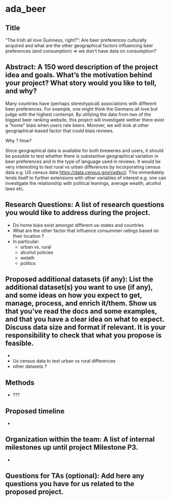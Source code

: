 # ada_beer

## Title
“The Irish all love Guinness, right?”: Are beer preferences culturally acquired and what are the other geographical factors influencing beer preferences (and consumption) => we don't have data on consumption?

## Abstract: A 150 word description of the project idea and goals. What’s the motivation behind your project? What story would you like to tell, and why?
Many countries have (perhaps stereotypical) associations with different beer preferences. For example, one might think the Germans all love <instert german beer> but judge <instert irish beer> with the highest contempt. By utilizing the data from two of the biggest beer ranking website, this project will investigate wether there exist a "home" biais when users rate beers. Morover, we will look at other geographical-based factor that could biais reviews.

Why ? How?


Since geographical data is available for both breweries and users, it should be possible to test  whether there is substantive geographical variation in beer preferences and in the type of language used in reviews. It would be very interesting to test rural vs urban differences by incorporating census data e.g. US census data https://data.census.gov/cedsci/. This immediately lends itself to further extensions with other variables of interest e.g. one can investigate the relationship with political leanings, average wealth, alcohol laws etc.

## Research Questions: A list of research questions you would like to address during the project.
- Do home biais exist amongst different us-states and countries
- What are the other factor that influence consummer ratings based on their location ?
- In particular:
    - urban vs. rural
    - alcohol policies
    - welath
    - politics

## Proposed additional datasets (if any): List the additional dataset(s) you want to use (if any), and some ideas on how you expect to get, manage, process, and enrich it/them. Show us that you’ve read the docs and some examples, and that you have a clear idea on what to expect. Discuss data size and format if relevant. It is your responsibility to check that what you propose is feasible.
- 
- Us census data to test urban vs rural differences
- other datasets ?

## Methods
- ???

## Proposed timeline
- 

## Organization within the team: A list of internal milestones up until project Milestone P3.
- 

## Questions for TAs (optional): Add here any questions you have for us related to the proposed project.
